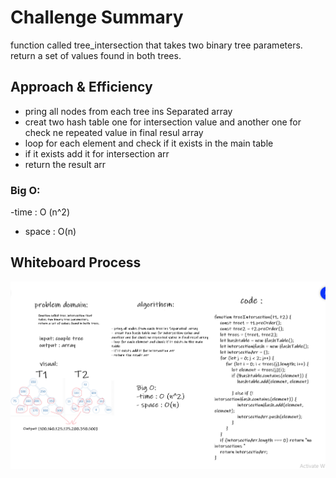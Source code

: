 # Challenge Summary
function called tree_intersection that 
takes two binary tree parameters.
return a set of values found in both trees.

## Approach & Efficiency
- pring all nodes from each tree ins Separated  array
-  creat two hash table one for intersection value and another one for check ne repeated value in final resul array
- loop for each element and check if it exists in the main table
- if it exists add it for intersection arr
- return the result arr
### Big O:
-time : O (n^2)
- space : O(n)
## Whiteboard Process
![wh](./cc32.PNG)